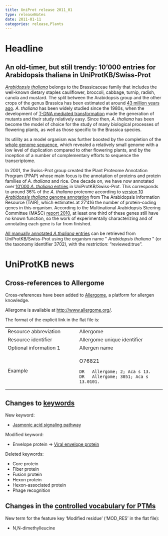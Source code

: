 ```yaml
---
title: UniProt release 2011_01
type: releaseNotes
date: 2011-01-11
categories: release,Plants
---
```


# Headline

## An old-timer, but still trendy: 10’000 entries for Arabidopsis thaliana in UniProtKB/Swiss-Prot

[_Arabidopsis thaliana_](https://www.uniprot.org/taxonomy/3702) belongs to the Brassicaceae family that includes the well-known dietary staples cauliflower, broccoli, cabbage, turnip, radish, canola and mustard. The split between the Arabidopsis group and the other crops of the genus Brassica has been estimated at around [43 million years ago](http://www.ncbi.nlm.nih.gov/pubmed/20921408). _A. thaliana_ has been widely studied since the 1980s, when the development of [T-DNA mediated transformation](http://www.ncbi.nlm.nih.gov/pubmed/16453562) made the generation of mutants and their study relatively easy. Since then, _A. thaliana_ has been become the model of choice for the study of many biological processes of flowering plants, as well as those specific to the Brassica species.

Its utility as a model organism was further boosted by the completion of the [whole genome sequence](http://www.ncbi.nlm.nih.gov/pubmed/11130711), which revealed a relatively small genome with a low level of duplication compared to other flowering plants, and by the inception of a number of complementary efforts to sequence the transcriptome.

In 2001, the Swiss-Prot group created the Plant Proteome Annotation Program (PPAP) whose main focus is the annotation of proteins and protein families of _A. thaliana_ and rice. One decade on, we have now annotated over [10’000 _A. thaliana_ entries](https://www.uniprot.org/uniprotkb?query=organism_id:3702+AND+reviewed:true) in UniProtKB/Swiss-Prot. This corresponds to around 36% of the _A. thaliana_ proteome according to [version 10 _Arabidopsis thaliana_ genome annotation](http://www.arabidopsis.org/doc/news/breaking_news/140) from The Arabidopsis Information Resource (TAIR), which estimates at 27’416 the number of protein-coding genes in this organism. According to the Multinational Arabidopsis Steering Committee (MASC) [report 2010](http://www.arabidopsis.org/portals/masc/masc_docs/masc_reports.jsp), at least one third of these genes still have no known function, so the work of experimentally characterizing and of annotating each gene is far from finished.

[All manually annotated _A.thaliana_ entries](https://www.uniprot.org/uniprotkb?query=organism_id:3702+AND+reviewed:true) can be retrieved from UniProtKB/Swiss-Prot using the organism name " _Arabidopsis thaliana_ " (or the taxonomy identifier 3702), with the restriction: “reviewed:true”.

# UniProtKB news

## Cross-references to Allergome

Cross-references have been added to [Allergome](http://www.allergome.org/), a platform for allergen knowledge.

Allergome is available at <http://www.allergome.org/>.

The format of the explicit link in the flat file is:

<table><colgroup><col style="width: 45%" /><col style="width: 54%" /></colgroup><tbody><tr class="odd"><td>Resource abbreviation</td><td>Allergome</td></tr><tr class="even"><td>Resource identifier</td><td>Allergome unique identifier</td></tr><tr class="odd"><td>Optional information 1</td><td>Allergen name</td></tr><tr class="even"><td>Example</td><td><p>O76821</p><pre><code>DR   Allergome; 2; Aca s 13.
DR   Allergome; 3051; Aca s 13.0101.</code></pre></td></tr></tbody></table>

## Changes to [keywords](https://ftp.uniprot.org/pub/databases/uniprot/current_release/knowledgebase/complete/docs/keywlist)

New keyword:

- [Jasmonic acid signaling pathway](https://www.uniprot.org/keywords/KW-1184)

Modified keyword:

- Envelope protein -&gt; [Viral envelope protein](https://www.uniprot.org/keywords/KW-0261)

Deleted keywords:

- Core protein
- Fiber protein
- Fusion protein
- Hexon protein
- Hexon-associated protein
- Phage recognition

## Changes in the [controlled vocabulary for PTMs](https://ftp.uniprot.org/pub/databases/uniprot/current_release/knowledgebase/complete/docs/ptmlist)

New term for the feature key ‘Modified residue’ (‘MOD_RES’ in the flat file):

- N,N-dimethylleucine
